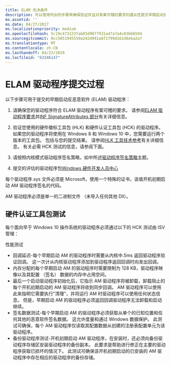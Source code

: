```yaml
---
title: ELAM 先决条件
description: 可以使用列出的步骤来确保验证并且对有案可稽的要求的遵从性提交早期启动反恶意软件 (ELAM) 驱动程序
ms.assetid: ''
ms.date: 04/27/2017
ms.localizationpriority: medium
ms.openlocfilehash: 5c19c473123fab03d9077931a47a7a4c03b66594
ms.sourcegitcommit: 0cc5051945559a242d941a6f2799d161d8eba2a7
ms.translationtype: MT
ms.contentlocale: zh-CN
ms.lasthandoff: 04/23/2019
ms.locfileid: "63346147"
---
```

# <a name="elam-driver-submission-process"></a>ELAM 驱动程序提交过程

以下步骤可用于提交的早期启动反恶意软件 (ELAM) 驱动程序：

1. 请确保您的驱动程序符合 ELAM 驱动程序有案可稽的要求。  请参阅[ELAM 驱动程序要求](elam-driver-requirements.md)并[INF SignatureAttributes 部分](inf-signatureattributes-section.md)有关详细信息。

2. 验证您使用的硬件徽标工具包 (HLK) 和硬件认证工具包 (HCK) 的驱动程序。 如果您的驱动程序将使用在 Windows 8 和 Windows 10 中，您需要运行两个版本的工具包。 包括与您的提交结果。 请参阅[HLK 工具技术参考](https://msdn.microsoft.com/library/windows/hardware/dn939924)有关详细信息。 有关必需 HCK 测试的信息，请参阅下面。

3. 请按照内核模式驱动程序签名策略，如中所述[驱动程序签名策略](https://docs.microsoft.com/windows-hardware/drivers/install/kernel-mode-code-signing-policy--windows-vista-and-later-)主题。

4. 提交的评估的驱动程序包[Windows 硬件开发人员中心](https://developer.microsoft.com/windows)

每个驱动程序.sys 文件必须是 Microsoft，使用一个特殊的证书，该值开机初期启动 AM 驱动程序签名的代码。

AM 驱动程序必须是单一的二进制文件 （未导入任何其他 Dll）。

## <a name="hardware-certification-kit-tests"></a>硬件认证工具包测试


每个面向早于 Windows 10 操作系统的驱动程序必须通过以下的 HCK 测试由 ISV 管理：

性能测试
-   回调延迟-每个早期启动 AM 的驱动程序时需要从内核中.5ms 返回驱动程序验证回调。 这一次计从内核驱动程序添加到驱动程序返回回调时向发出回调。
-   内存分配的每个早期启动 AM 的驱动程序时需要限制为 128 KB，驱动程序映像以及其配置 （签名） 数据的内存中占用空间。
-   最后一个启动驱动程序初始化后，它指示 AM 驱动程序将被卸载，卸载阻止的每个开机初期启动的 AM 驱动程序将收到同步回调。 AM 驱动程序可以使用此来指明它需要执行"清理"，并将运行 AM 时驱动程序可以使用任何状态信息。 但是，早期启动 AM 的驱动程序必须返回回调驱动程序无法卸载和启动继续。
-   签名数据测试-每个早期启动 AM 的驱动程序必须获取从单个的已知位置和任何其他的恶意软件签名数据。 这允许度量和通过 Windows 数据保护。 此测试可确保，每个 AM 驱动程序仅读取其配置数据从创建的注册表配置单元为该驱动程序。
-   备份驱动程序测试-开机初期启动 AM 驱动程序，在安装时，还必须向备份驱动程序存储区安装驱动程序的备份副本。 此要求是帮助进行修正在主要的驱动程序获取已损坏的情况下。 此测试可确保该开机初期启动的已安装的 AM 驱动程序中存在相应的驱动程序的备份存储。
